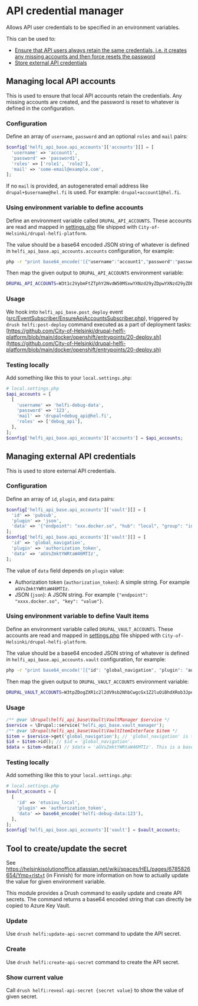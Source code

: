 # API credential manager

Allows API user credentials to be specified in an environment variables.

This can be used to:
 - [Ensure that API users always retain the same credentials, i.e. it creates any missing accounts and then force resets the password](#managing-local-api-accounts)
 - [Store external API credentials](#managing-external-api-credentials)

## Managing local API accounts

This is used to ensure that local API accounts retain the credentials. Any missing accounts are created, and the password is reset to whatever is defined in the configuration.

### Configuration

Define an array of `username`, `password` and an optional `roles` and `mail` pairs:

```php
$config['helfi_api_base.api_accounts']['accounts'][] = [
  'username' => 'account1',
  'password' => 'password1',
  'roles' => ['role1', 'role2'],
  'mail' => 'some-email@example.com',
];
```

If no `mail` is provided, an autogenerated email address like `drupal+$username@hel.fi` is used. For example: `drupal+account1@hel.fi`.

### Using environment variable to define accounts

Define an environment variable called `DRUPAL_API_ACCOUNTS`. These accounts are read and mapped in [settings.php](https://github.com/City-of-Helsinki/drupal-helfi-platform/blob/main/public/sites/default/settings.php) file shipped with `City-of-Helsinki/drupal-helfi-platform`.

The value should be a base64 encoded JSON string of whatever is defined in `helfi_api_base.api_accounts.accounts` configuration, for example:

```bash
php -r "print base64_encode('[{"username":"account1","password":"password1","roles":["role1","role2"]},{"username":"account2","password":"password2","mail":"some-email@example.com"}]');"
```
Then map the given output to `DRUPAL_API_ACCOUNTS` environment variable:

```bash
DRUPAL_API_ACCOUNTS=W3t1c2VybmFtZTphY2NvdW50MSxwYXNzd29yZDpwYXNzd29yZDEscm9sZXM6W3JvbGUxLHJvbGUyXX0se3VzZXJuYW1lOmFjY291bnQyLHBhc3N3b3JkOnBhc3N3b3JkMixtYWlsOnNvbWUtZW1haWxAZXhhbXBsZS5jb219XQ==
```

### Usage

We hook into `helfi_api_base.post_deploy` event ([src/EventSubscriber/EnsureApiAccountsSubscriber.php](/src/EventSubscriber/EnsureApiAccountsSubscriber.php)), triggered by `drush helfi:post-deploy` command executed as a part of deployment tasks: [https://github.com/City-of-Helsinki/drupal-helfi-platform/blob/main/docker/openshift/entrypoints/20-deploy.sh](https://github.com/City-of-Helsinki/drupal-helfi-platform/blob/main/docker/openshift/entrypoints/20-deploy.sh)

### Testing locally

Add something like this to your `local.settings.php`:

```php
# local.settings.php
$api_accounts = [
  [
    'username' => 'helfi-debug-data',
    'password' => '123',
    'mail' => 'drupal+debug_api@hel.fi',
    'roles' => ['debug_api'],
  ],
];
$config['helfi_api_base.api_accounts']['accounts'] = $api_accounts;
```

## Managing external API credentials

This is used to store external API credentials.

### Configuration

Define an array of `id`, `plugin`, and `data` pairs:

```php
$config['helfi_api_base.api_accounts']['vault'][] = [
  'id' => 'pubsub',
  'plugin' => 'json',
  'data' => '{"endpoint": "xxx.docker.so", "hub": "local", "group": "invalidate_cache", "access_key": "<access-key>"}',
];
$config['helfi_api_base.api_accounts']['vault'][] = [
  'id' => 'global_navigation',
  'plugin' => 'authorization_token',
  'data' => 'aGVsZmktYWRtaW46MTIz',
];
```

The value of `data` field depends on `plugin` value:

- Authorization token (`authorization_token`): A simple string. For example `aGVsZmktYWRtaW46MTIz`.
- JSON (`json`): A JSON string. For example `{"endpoint": "xxxx.docker.so", "key": "value"}`.

### Using environment variable to define Vault items

Define an environment variable called `DRUPAL_VAULT_ACCOUNTS`. These accounts are read and mapped in [settings.php](https://github.com/City-of-Helsinki/drupal-helfi-platform/blob/main/public/sites/default/settings.php) file shipped with `City-of-Helsinki/drupal-helfi-platform`.

The value should be a base64 encoded JSON string of whatever is defined in `helfi_api_base.api_accounts.vault` configuration, for example:

```bash
php -r "print base64_encode('[{"id": "global_navigation", "plugin": "authorization_token": "data": "aGVsZmktYWRtaW46MTIz"}]');"
```

Then map the given output to `DRUPAL_VAULT_ACCOUNTS` environment variable:

```bash
DRUPAL_VAULT_ACCOUNTS=W3tpZDogZXR1c2l2dV9sb2NhbCwgcGx1Z2luOiBhdXRob3JpemF0aW9uX3Rva2VuOiBkYXRhOiBhR1ZzWm1rdFlXUnRhVzQ2TVRJen1d
```

### Usage

```php
/** @var \Drupal\helfi_api_base\Vault\VaultManager $service */
$service = \Drupal::service('helfi_api_base.vault_manager');
/** @var \Drupal\helfi_api_base\Vault\VaultItemInterface $item */
$item = $service->get('global_navigation'); // 'global_navigation' is the ID previously defined in DRUPAL_VAULT_ACCOUNTS.
$id = $item->id(); // $id = 'global_navigation'.
$data = $item->data() // $data = 'aGVsZmktYWRtaW46MTIz'. This is a base64 encoded basic auth token (helfi-admin:123).
```

### Testing locally

Add something like this to your `local.settings.php`:

```php
# local.settings.php
$vault_accounts = [
  [
    'id' => 'etusivu_local',
    'plugin' => 'authorization_token',
    'data' => base64_encode('helfi-debug-data:123'),
  ],
];
$config['helfi_api_base.api_accounts']['vault'] = $vault_accounts;
```

## Tool to create/update the secret

See https://helsinkisolutionoffice.atlassian.net/wiki/spaces/HEL/pages/6785826654/Ymp+rist+t (in Finnish) for more information on how to actually update the value for given environment variable.

This module provides a Drush command to easily update and create API secrets. The command returns a base64 encoded string that can directly be copied to Azure Key Vault.

### Update

Use `drush helfi:update-api-secret` command to update the API secret.

### Create

Use `drush helfi:create-api-secret` command to create the API secret.

### Show current value

Call `drush helfi:reveal-api-secret {secret value}` to show the value of given secret.
